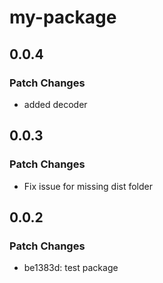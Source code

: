 # my-package

## 0.0.4

### Patch Changes

-   added decoder

## 0.0.3

### Patch Changes

-   Fix issue for missing dist folder

## 0.0.2

### Patch Changes

-   be1383d: test package
